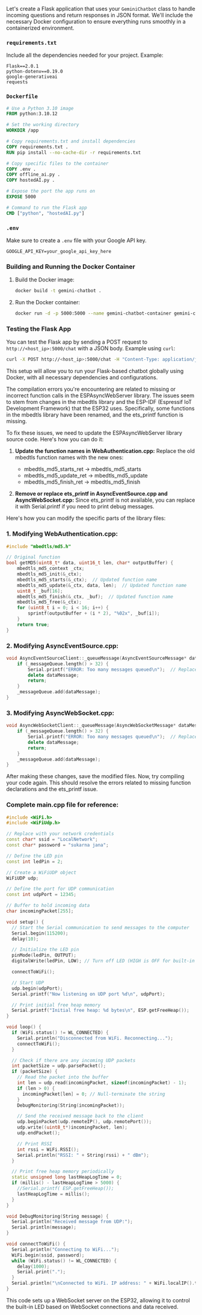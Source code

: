 Let's create a Flask application that uses your `GeminiChatbot` class to handle incoming questions and return responses in JSON format. We'll include the necessary Docker configuration to ensure everything runs smoothly in a containerized environment.


### `requirements.txt`
Include all the dependencies needed for your project. Example:
```
Flask==2.0.1
python-dotenv==0.19.0
google-generativeai
requests
```

### `Dockerfile`
```Dockerfile
# Use a Python 3.10 image
FROM python:3.10.12

# Set the working directory
WORKDIR /app

# Copy requirements.txt and install dependencies
COPY requirements.txt .
RUN pip install --no-cache-dir -r requirements.txt

# Copy specific files to the container
COPY .env .
COPY offline_ai.py .
COPY hostedAI.py .

# Expose the port the app runs on
EXPOSE 5000

# Command to run the Flask app
CMD ["python", "hostedAI.py"]
```

### `.env`
Make sure to create a `.env` file with your Google API key.
```
GOOGLE_API_KEY=your_google_api_key_here
```

### Building and Running the Docker Container
1. Build the Docker image:
   ```sh
   docker build -t gemini-chatbot .
   ```

2. Run the Docker container:
   ```sh
   docker run -d -p 5000:5000 --name gemini-chatbot-container gemini-chatbot
   ```

### Testing the Flask App
You can test the Flask app by sending a POST request to `http://<host_ip>:5000/chat` with a JSON body. Example using `curl`:
```sh
curl -X POST http://<host_ip>:5000/chat -H "Content-Type: application/json" -d '{"input_text": "Do You know about lord Sri Krishna"}'
```

This setup will allow you to run your Flask-based chatbot globally using Docker, with all necessary dependencies and configurations.

The compilation errors you're encountering are related to missing or incorrect function calls in the ESPAsyncWebServer library. The issues seem to stem from changes in the mbedtls library and the ESP-IDF (Espressif IoT Development Framework) that the ESP32 uses. Specifically, some functions in the mbedtls library have been renamed, and the ets_printf function is missing.

To fix these issues, we need to update the ESPAsyncWebServer library source code. Here's how you can do it:

1. **Update the function names in WebAuthentication.cpp:**
   Replace the old mbedtls function names with the new ones:
   - mbedtls_md5_starts_ret -> mbedtls_md5_starts
   - mbedtls_md5_update_ret -> mbedtls_md5_update
   - mbedtls_md5_finish_ret -> mbedtls_md5_finish

2. **Remove or replace ets_printf in AsyncEventSource.cpp and AsyncWebSocket.cpp:**
   Since ets_printf is not available, you can replace it with Serial.printf if you need to print debug messages.

Here's how you can modify the specific parts of the library files:

### 1. Modifying WebAuthentication.cpp:

```cpp
#include "mbedtls/md5.h"

// Original function
bool getMD5(uint8_t* data, uint16_t len, char* outputBuffer) {
    mbedtls_md5_context _ctx;
    mbedtls_md5_init(&_ctx);
    mbedtls_md5_starts(&_ctx);  // Updated function name
    mbedtls_md5_update(&_ctx, data, len);  // Updated function name
    uint8_t _buf[16];
    mbedtls_md5_finish(&_ctx, _buf);  // Updated function name
    mbedtls_md5_free(&_ctx);
    for (uint8_t i = 0; i < 16; i++) {
        sprintf(outputBuffer + (i * 2), "%02x", _buf[i]);
    }
    return true;
}
```

### 2. Modifying AsyncEventSource.cpp:

```cpp
void AsyncEventSourceClient::_queueMessage(AsyncEventSourceMessage* dataMessage) {
    if (_messageQueue.length() > 32) {
        Serial.printf("ERROR: Too many messages queued\n");  // Replaced ets_printf with Serial.printf
        delete dataMessage;
        return;
    }
    _messageQueue.add(dataMessage);
}
```

### 3. Modifying AsyncWebSocket.cpp:

```cpp
void AsyncWebSocketClient::_queueMessage(AsyncWebSocketMessage* dataMessage) {
    if (_messageQueue.length() > 32) {
        Serial.printf("ERROR: Too many messages queued\n");  // Replaced ets_printf with Serial.printf
        delete dataMessage;
        return;
    }
    _messageQueue.add(dataMessage);
}
```

After making these changes, save the modified files. Now, try compiling your code again. This should resolve the errors related to missing function declarations and the ets_printf issue.

### Complete main.cpp file for reference:

```cpp
#include <WiFi.h>
#include <WiFiUdp.h>

// Replace with your network credentials
const char* ssid = "LocalNetwork";
const char* password = "sukarna jana";

// Define the LED pin
const int ledPin = 2;

// Create a WiFiUDP object
WiFiUDP udp;

// Define the port for UDP communication
const int udpPort = 12345;

// Buffer to hold incoming data
char incomingPacket[255];

void setup() {
  // Start the Serial communication to send messages to the computer
  Serial.begin(115200);
  delay(10);

  // Initialize the LED pin
  pinMode(ledPin, OUTPUT);
  digitalWrite(ledPin, LOW); // Turn off LED (HIGH is OFF for built-in LED on ESP32)

  connectToWiFi();

  // Start UDP
  udp.begin(udpPort);
  Serial.printf("Now listening on UDP port %d\n", udpPort);

  // Print initial free heap memory
  Serial.printf("Initial free heap: %d bytes\n", ESP.getFreeHeap());
}

void loop() {
  if (WiFi.status() != WL_CONNECTED) {
    Serial.println("Disconnected from WiFi. Reconnecting...");
    connectToWiFi();
  }

  // Check if there are any incoming UDP packets
  int packetSize = udp.parsePacket();
  if (packetSize) {
    // Read the packet into the buffer
    int len = udp.read(incomingPacket, sizeof(incomingPacket) - 1);
    if (len > 0) {
      incomingPacket[len] = 0; // Null-terminate the string
    }
    DebugMonitoring(String(incomingPacket));

    // Send the received message back to the client
    udp.beginPacket(udp.remoteIP(), udp.remotePort());
    udp.write((uint8_t*)incomingPacket, len);
    udp.endPacket();

    // Print RSSI
    int rssi = WiFi.RSSI();
    Serial.println("RSSI: " + String(rssi) + " dBm");
  }

  // Print free heap memory periodically
  static unsigned long lastHeapLogTime = 0;
  if (millis() - lastHeapLogTime > 5000) {
    //Serial.printf( ESP.getFreeHeap());
    lastHeapLogTime = millis();
  }
}

void DebugMonitoring(String message) {
  Serial.println("Received message from UDP:");
  Serial.println(message);
}

void connectToWiFi() {
  Serial.println("Connecting to WiFi...");
  WiFi.begin(ssid, password);
  while (WiFi.status() != WL_CONNECTED) {
    delay(1000);
    Serial.print(".");
  }
  Serial.println("\nConnected to WiFi. IP address: " + WiFi.localIP().toString());
}
```

This code sets up a WebSocket server on the ESP32, allowing it to control the built-in LED based on WebSocket connections and data received.